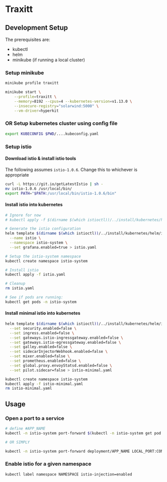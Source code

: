 # Traxitt #

## Development Setup ##

The prerequisites are:

* kubectl
* helm
* minikube (if running a local cluster)

### Setup minikube ###

``` bash
minikube profile traxitt

minikube start \
    --profile=traxitt \
    --memory=8192 --cpus=4 --kubernetes-version=v1.13.0 \
    --insecure-registry="solarwind:5000" \
    --vm-driver=hyperkit
```

### OR Setup kubernetes cluster using config file ###

``` bash
export KUBECONFIG $PWD/....kubeconfig.yaml
```

### Setup istio ###

#### Download istio & install istio tools ####

The following assumes `istio-1.0.6`. Change this to whichever is appropriate

``` bash
curl -L https://git.io/getLatestIstio | sh -
mv istio-1.0.6 /usr/local/bin/
export PATH="$PATH:/usr/local/bin/istio-1.0.6/bin"
```

#### Install istio into kubernetes ####

``` bash
# Ignore for now
# kubectl apply -f $(dirname $(which istioctl))/../install/kubernetes/helm/istio/charts/certmanager/templates/crds.yaml

# Generate the istio configuration
helm template $(dirname $(which istioctl))/../install/kubernetes/helm/istio \
  --name istio \
  --namespace istio-system \
  --set grafana.enabled=true > istio.yaml

# Setup the istio-system namespace
kubectl create namespace istio-system

# Install istio
kubectl apply -f istio.yaml

# Cleanup
rm istio.yaml

# See if pods are running:
kubectl get pods -n istio-system
```

#### Install minimal istio into kubernetes ####

``` bash
helm template $(dirname $(which istioctl))/../install/kubernetes/helm/istio --name istio --namespace istio-system \
  --set security.enabled=false \
  --set ingress.enabled=false \
  --set gateways.istio-ingressgateway.enabled=false \
  --set gateways.istio-egressgateway.enabled=false \
  --set galley.enabled=false \
  --set sidecarInjectorWebhook.enabled=false \
  --set mixer.enabled=false \
  --set prometheus.enabled=false \
  --set global.proxy.envoyStatsd.enabled=false \
  --set pilot.sidecar=false > istio-minimal.yaml

kubectl create namespace istio-system
kubectl apply -f istio-minimal.yaml
rm istio-minimal.yaml
```

## Usage ##

### Open a port to a service ###

``` bash
# define #APP_NAME
kubectl -n istio-system port-forward $(kubectl -n istio-system get pod -l app=$APP_NAME -o jsonpath='{.items[0].metadata.name}') LOCAL_PORT:CONTAINER_PORT &

# OR SIMPLY

kubectl -n istio-system port-forward deployment/APP_NAME LOCAL_PORT:CONTAINER_PORT &
```

### Enable istio for a given namespace ###

``` bash
kubectl label namespace NAMESPACE istio-injection=enabled
```